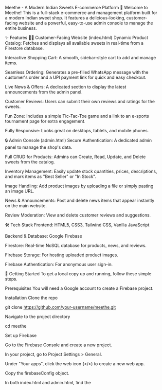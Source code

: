 Meethe - A Modern Indian Sweets E-commerce Platform 🍬
Welcome to Meethe! This is a full-stack e-commerce and management platform built for a modern Indian sweet shop. It features a delicious-looking, customer-facing website and a powerful, easy-to-use admin console to manage the entire business.

✨ Features
👩‍💻 Customer-Facing Website (index.html)
Dynamic Product Catalog: Fetches and displays all available sweets in real-time from a Firestore database.

Interactive Shopping Cart: A smooth, sidebar-style cart to add and manage items.

Seamless Ordering: Generates a pre-filled WhatsApp message with the customer's order and a UPI payment link for quick and easy checkout.

Live News & Offers: A dedicated section to display the latest announcements from the admin panel.

Customer Reviews: Users can submit their own reviews and ratings for the sweets.

Fun Zone: Includes a simple Tic-Tac-Toe game and a link to an e-sports tournament page for extra engagement.

Fully Responsive: Looks great on desktops, tablets, and mobile phones.

🔒 Admin Console (admin.html)
Secure Authentication: A dedicated admin panel to manage the shop's data.

Full CRUD for Products: Admins can Create, Read, Update, and Delete sweets from the catalog.

Inventory Management: Easily update stock quantities, prices, descriptions, and mark items as "Best Seller" or "In Stock".

Image Handling: Add product images by uploading a file or simply pasting an image URL.

News & Announcements: Post and delete news items that appear instantly on the main website.

Review Moderation: View and delete customer reviews and suggestions.

🛠️ Tech Stack
Frontend: HTML5, CSS3, Tailwind CSS, Vanilla JavaScript

Backend & Database: Google Firebase

Firestore: Real-time NoSQL database for products, news, and reviews.

Firebase Storage: For hosting uploaded product images.

Firebase Authentication: For anonymous user sign-in.

🚀 Getting Started
To get a local copy up and running, follow these simple steps.

Prerequisites
You will need a Google account to create a Firebase project.

Installation
Clone the repo

git clone https://github.com/your-username/meethe.git

Navigate to the project directory

cd meethe

Set up Firebase

Go to the Firebase Console and create a new project.

In your project, go to Project Settings > General.

Under "Your apps", click the web icon (</>) to create a new web app.

Copy the firebaseConfig object.

In both index.html and admin.html, find the <script type="module"> section and replace the placeholder firebaseConfig object with the one you just copied.

// Inside index.html and admin.html

const firebaseConfig = {
  apiKey: "YOUR_API_KEY",
  authDomain: "YOUR_AUTH_DOMAIN",
  projectId: "YOUR_PROJECT_ID",
  storageBucket: "YOUR_STORAGE_BUCKET",
  messagingSenderId: "YOUR_MESSAGING_SENDER_ID",
  appId: "YOUR_APP_ID"
};

Enable Firebase Services

In the Firebase console, go to the Build section.

Click on Firestore Database and create a database in production mode.

Click on Storage and enable it.

Click on Authentication, go to the "Sign-in method" tab, and enable Anonymous sign-in.

Set Firestore Security Rules

Go to the Firestore Database > Rules tab.

Replace the default rules with the following to allow public read access but restrict writes:

rules_version = '2';
service cloud.firestore {
  match /databases/{database}/documents {
    // Allow public read access to all collections
    match /{document=**} {
      allow read: if true;
    }

    // Allow anyone (including admins on the client-side) to write to these collections.
    // For a production app, you would want to lock this down to authenticated admins.
    match /artifacts/{appId}/public/data/{collection}/{docId} {
       allow write: if true;
    }
  }
}

Open the files in your browser

Simply open index.html to see the main website.

Open admin.html to access the admin console.

🤝 Contributing
Contributions are what make the open-source community such an amazing place to learn, inspire, and create. Any contributions you make are greatly appreciated.

If you have a suggestion that would make this better, please fork the repo and create a pull request. You can also simply open an issue with the tag "enhancement".

Fork the Project

Create your Feature Branch (git checkout -b feature/AmazingFeature)

Commit your Changes (git commit -m 'Add some AmazingFeature')

Push to the Branch (git push origin feature/AmazingFeature)

Open a Pull Request

📄 License
Distributed under the MIT License. See LICENSE.txt for more information.
